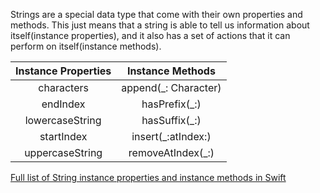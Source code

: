 Strings are a special data type that come with their own properties and methods. This just means that a string is able to tell us information about itself(instance properties), and it also has a set of actions that it can perform on itself(instance methods). 


Instance Properties |     Instance Methods
:----------------:  |    :------------------:
characters          |     append(_: Character)
endIndex            |     hasPrefix(_:)
lowercaseString     |     hasSuffix(_:)
startIndex          |     insert(_:atIndex:)
uppercaseString     |     removeAtIndex(_:)

[Full list of String instance properties and instance methods in Swift](https://developer.apple.com/library/prerelease/mac/documentation/Swift/Reference/Swift_String_Structure/index.html)






